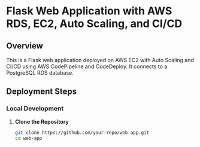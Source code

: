 # Flask Web Application with AWS RDS, EC2, Auto Scaling, and CI/CD

## Overview
This is a Flask web application deployed on AWS EC2 with Auto Scaling and CI/CD using AWS CodePipeline and CodeDeploy. It connects to a PostgreSQL RDS database.

## Deployment Steps

### Local Development
1. **Clone the Repository**
   ```bash
   git clone https://github.com/your-repo/web-app.git
   cd web-app
